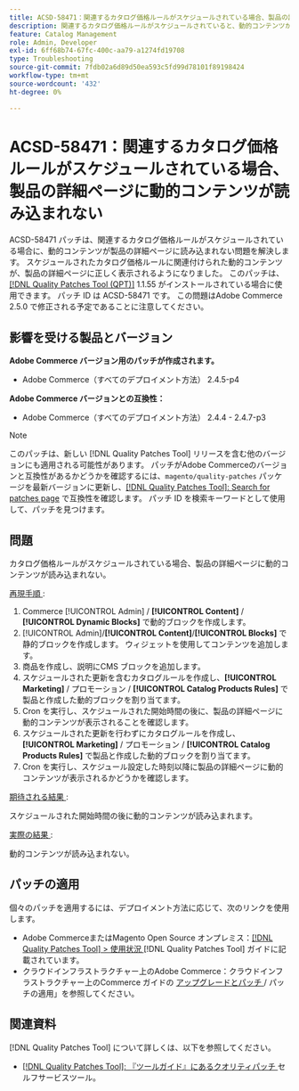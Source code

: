 ```yaml
---
title: ACSD-58471：関連するカタログ価格ルールがスケジュールされている場合、製品の詳細ページに動的コンテンツが読み込まれない
description: 関連するカタログ価格ルールがスケジュールされていると、動的コンテンツが商品の詳細ページに読み込めないAdobe Commerceの問題を修正するために、ACSD-58471 パッチを適用してください。
feature: Catalog Management
role: Admin, Developer
exl-id: 6ff68b74-67fc-400c-aa79-a1274fd19708
type: Troubleshooting
source-git-commit: 7fdb02a6d89d50ea593c5fd99d78101f89198424
workflow-type: tm+mt
source-wordcount: '432'
ht-degree: 0%

---
```


# ACSD-58471：関連するカタログ価格ルールがスケジュールされている場合、製品の詳細ページに動的コンテンツが読み込まれない

ACSD-58471 パッチは、関連するカタログ価格ルールがスケジュールされている場合に、動的コンテンツが製品の詳細ページに読み込まれない問題を解決します。 スケジュールされたカタログ価格ルールに関連付けられた動的コンテンツが、製品の詳細ページに正しく表示されるようになりました。 このパッチは、[[!DNL Quality Patches Tool (QPT)]](/help/tools/quality-patches-tool/quality-patches-tool-to-self-serve-quality-patches.md) 1.1.55 がインストールされている場合に使用できます。 パッチ ID は ACSD-58471 です。 この問題はAdobe Commerce 2.5.0 で修正される予定であることに注意してください。

## 影響を受ける製品とバージョン

**Adobe Commerce バージョン用のパッチが作成されます。**
* Adobe Commerce（すべてのデプロイメント方法） 2.4.5-p4

**Adobe Commerce バージョンとの互換性：**
* Adobe Commerce（すべてのデプロイメント方法） 2.4.4 - 2.4.7-p3

>[!NOTE]
>
>このパッチは、新しい [!DNL Quality Patches Tool] リリースを含む他のバージョンにも適用される可能性があります。 パッチがAdobe Commerceのバージョンと互換性があるかどうかを確認するには、`magento/quality-patches` パッケージを最新バージョンに更新し、[[!DNL Quality Patches Tool]: Search for patches page](https://experienceleague.adobe.com/tools/commerce-quality-patches/index.html) で互換性を確認します。 パッチ ID を検索キーワードとして使用して、パッチを見つけます。

## 問題

カタログ価格ルールがスケジュールされている場合、製品の詳細ページに動的コンテンツが読み込まれない。

<u> 再現手順 </u>:

1. Commerce [!UICONTROL Admin] / **[!UICONTROL Content]** / **[!UICONTROL Dynamic Blocks]** で動的ブロックを作成します。
1. [!UICONTROL Admin]/**[!UICONTROL Content]**/**[!UICONTROL Blocks]** で静的ブロックを作成します。 ウィジェットを使用してコンテンツを追加します。
1. 商品を作成し、説明にCMS ブロックを追加します。
1. スケジュールされた更新を含むカタログルールを作成し、**[!UICONTROL Marketing]** / プロモーション / **[!UICONTROL Catalog Products Rules]** で製品と作成した動的ブロックを割り当てます。
1. Cron を実行し、スケジュールされた開始時間の後に、製品の詳細ページに動的コンテンツが表示されることを確認します。
1. スケジュールされた更新を行わずにカタログルールを作成し、**[!UICONTROL Marketing]** / プロモーション / **[!UICONTROL Catalog Products Rules]** で製品と作成した動的ブロックを割り当てます。
1. Cron を実行し、スケジュール設定した時刻以降に製品の詳細ページに動的コンテンツが表示されるかどうかを確認します。


<u> 期待される結果 </u>:

スケジュールされた開始時間の後に動的コンテンツが読み込まれます。

<u> 実際の結果 </u>:

動的コンテンツが読み込まれない。

## パッチの適用

個々のパッチを適用するには、デプロイメント方法に応じて、次のリンクを使用します。

* Adobe CommerceまたはMagento Open Source オンプレミス：[[!DNL Quality Patches Tool] > 使用状況 ](/help/tools/quality-patches-tool/usage.md)[!DNL Quality Patches Tool] ガイドに記載されています。
* クラウドインフラストラクチャー上のAdobe Commerce：クラウドインフラストラクチャー上のCommerce ガイドの [ アップグレードとパッチ ](https://experienceleague.adobe.com/docs/commerce-cloud-service/user-guide/develop/upgrade/apply-patches.html)/ パッチの適用」を参照してください。


## 関連資料

[!DNL Quality Patches Tool] について詳しくは、以下を参照してください。

* [[!DNL Quality Patches Tool]: 『ツールガイド』にあるクオリティパッチ ](/help/tools/quality-patches-tool/quality-patches-tool-to-self-serve-quality-patches.md) セルフサービスツール。
